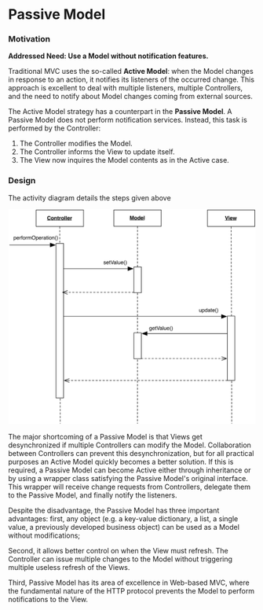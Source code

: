 # Passive Model

### Motivation

**Addressed Need: Use a Model without notification features.**

Traditional MVC uses the so-called **Active Model**: when the Model changes in
response to an action, it notifies its listeners of the occurred change. This
approach is excellent to deal with multiple listeners, multiple Controllers,
and the need to notify about Model changes coming from external sources.

The Active Model strategy has a counterpart in the **Passive Model**. A Passive
Model does not perform notification services. Instead, this task is
performed by the Controller:

1. The Controller modifies the Model.
2. The Controller informs the View to update itself.
3. The View now inquires the Model contents as in the Active case.

### Design

The activity diagram details the steps given above

<p align="center">
    <img src="images/passive_model/passive_model.png" />
</p>

The major shortcoming of a Passive Model is that Views get desynchronized
if multiple Controllers can modify the Model. Collaboration between Controllers
can prevent this desynchronization, but for all practical purposes an Active
Model quickly becomes a better solution. If this is required, a Passive Model
can become Active either through inheritance or by using a wrapper class
satisfying the Passive Model's original interface. This wrapper will receive
change requests from Controllers, delegate them to the Passive Model, and
finally notify the listeners. 

Despite the disadvantage, the Passive Model has three important advantages: first,
any object (e.g. a key-value dictionary, a list, a single value, a previously
developed business object) can be used as a Model without modifications;

Second, it allows better control on when the View must refresh. The Controller
can issue multiple changes to the Model without triggering multiple useless
refresh of the Views.

Third, Passive Model has its area of excellence in Web-based MVC, where the
fundamental nature of the HTTP protocol prevents the Model to perform
notifications to the View. 


